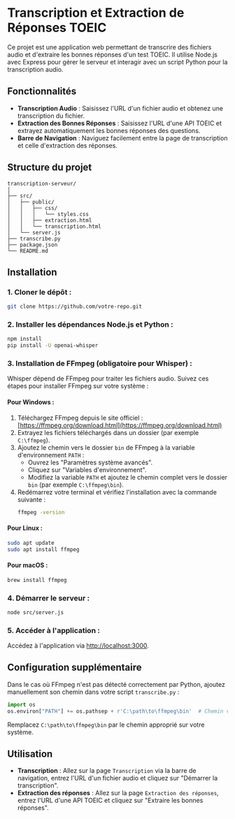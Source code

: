 
# Transcription et Extraction de Réponses TOEIC

Ce projet est une application web permettant de transcrire des fichiers audio et d'extraire les bonnes réponses d'un test TOEIC. Il utilise Node.js avec Express pour gérer le serveur et interagir avec un script Python pour la transcription audio.

## Fonctionnalités

- **Transcription Audio** : Saisissez l'URL d'un fichier audio et obtenez une transcription du fichier.
- **Extraction des Bonnes Réponses** : Saisissez l'URL d'une API TOEIC et extrayez automatiquement les bonnes réponses des questions.
- **Barre de Navigation** : Naviguez facilement entre la page de transcription et celle d'extraction des réponses.

## Structure du projet

```
transcription-serveur/
│
├── src/
│   ├── public/
│   │   ├── css/
│   │   │   └── styles.css
│   │   ├── extraction.html
│   │   └── transcription.html
│   └── server.js
├── transcribe.py
├── package.json
└── README.md
```

## Installation

### 1. Cloner le dépôt :

```bash
git clone https://github.com/votre-repo.git
```

### 2. Installer les dépendances Node.js et Python :

```bash
npm install
pip install -U openai-whisper
```

### 3. Installation de FFmpeg (obligatoire pour Whisper) :

Whisper dépend de FFmpeg pour traiter les fichiers audio. Suivez ces étapes pour installer FFmpeg sur votre système :

#### Pour Windows :
1. Téléchargez FFmpeg depuis le site officiel : [https://ffmpeg.org/download.html](https://ffmpeg.org/download.html)
2. Extrayez les fichiers téléchargés dans un dossier (par exemple `C:\ffmpeg`).
3. Ajoutez le chemin vers le dossier `bin` de FFmpeg à la variable d'environnement `PATH` :
   - Ouvrez les "Paramètres système avancés".
   - Cliquez sur "Variables d'environnement".
   - Modifiez la variable `PATH` et ajoutez le chemin complet vers le dossier `bin` (par exemple `C:\ffmpeg\bin`).
4. Redémarrez votre terminal et vérifiez l'installation avec la commande suivante :
   ```bash
   ffmpeg -version
   ```

#### Pour Linux :
```bash
sudo apt update
sudo apt install ffmpeg
```

#### Pour macOS :
```bash
brew install ffmpeg
```

### 4. Démarrer le serveur :

```bash
node src/server.js
```

### 5. Accéder à l'application :

Accédez à l'application via [http://localhost:3000](http://localhost:3000).

## Configuration supplémentaire

Dans le cas où FFmpeg n'est pas détecté correctement par Python, ajoutez manuellement son chemin dans votre script `transcribe.py` :

```python
import os
os.environ["PATH"] += os.pathsep + r'C:\path\to\ffmpeg\bin'  # Chemin vers FFmpeg
```

Remplacez `C:\path\to\ffmpeg\bin` par le chemin approprié sur votre système.

## Utilisation

- **Transcription** : Allez sur la page `Transcription` via la barre de navigation, entrez l'URL d'un fichier audio et cliquez sur "Démarrer la transcription".
- **Extraction des réponses** : Allez sur la page `Extraction des réponses`, entrez l'URL d'une API TOEIC et cliquez sur "Extraire les bonnes réponses".


